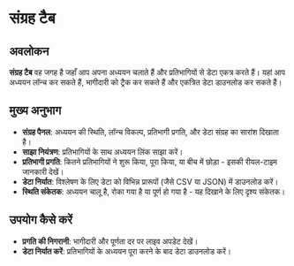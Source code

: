 # संग्रह टैब

## अवलोकन

**संग्रह टैब** वह जगह है जहाँ आप अपना अध्ययन चलाते हैं और प्रतिभागियों से डेटा एकत्र करते हैं। यहां आप अध्ययन लॉन्च कर सकते हैं, भागीदारी को ट्रैक कर सकते हैं और एकत्रित डेटा डाउनलोड कर सकते हैं।

## मुख्य अनुभाग

- **संग्रह पैनल**: अध्ययन की स्थिति, लॉन्च विकल्प, प्रतिभागी प्रगति, और डेटा संग्रह का सारांश दिखाता है।
- **साझा नियंत्रण**: प्रतिभागियों के साथ अध्ययन लिंक साझा करें।
- **प्रतिभागी प्रगति**: कितने प्रतिभागियों ने शुरू किया, पूरा किया, या बीच में छोड़ा - इसकी रीयल-टाइम जानकारी देखें।
- **डेटा निर्यात**: विश्लेषण के लिए डेटा को विभिन्न प्रारूपों (जैसे CSV या JSON) में डाउनलोड करें।
- **स्थिति संकेतक**: अध्ययन चालू है, रोका गया है या पूर्ण हो गया है - यह दिखाने के लिए दृश्य संकेतक।

## उपयोग कैसे करें

- **प्रगति की निगरानी**: भागीदारी और पूर्णता दर पर लाइव अपडेट देखें।
- **डेटा निर्यात करें**: प्रतिभागियों के अध्ययन पूरा करने के बाद डेटा डाउनलोड करें।